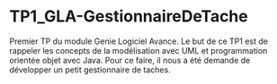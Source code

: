 # TP1_GLA-GestionnaireDeTache
Premier TP du module Genie Logiciel Avance. Le but de ce TP1 est de rappeler les concepts de la modélisation avec UML et programmation orientée objet avec Java. Pour ce faire, il nous a été demande de développer un petit gestionnaire de taches.
